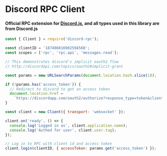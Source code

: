 # Discord RPC Client

#### Official RPC extension for [Discord.js](https://discord.js.org), and all types used in this library are from Discord.js

```js
const { Client } = require('discord-rpc');

const clientID = '187406016902594560';
const scopes = ['rpc', 'rpc.api', 'messages.read'];

// This demonstrates discord's implicit oauth2 flow
// http://discordapi.com/topics/oauth2#implicit-grant

const params = new URLSearchParams(document.location.hash.slice(1));

if (!params.has('access_token')) {
  // Redirect to discord to get an access token
  document.location.href =
    `https://discordapp.com/oauth2/authorize?response_type=token&client_id=${clientID}&scope=${scopes.join('%20')}`;
}

const client = new Client({ transport: 'websocket' });

client.on('ready', () => {
  console.log('Logged in as', client.application.name);
  console.log('Authed for user', client.user.tag);
});

// Log in to RPC with client id and access token
client.login(clientID, { accessToken: params.get('access_token') });
```
